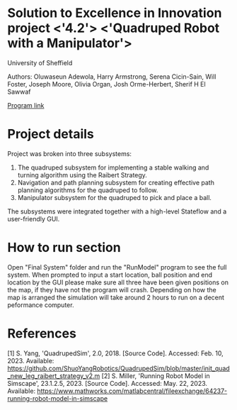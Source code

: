 # Solution to Excellence in Innovation project <'4.2'> <'Quadruped Robot with a Manipulator'>

University of Sheffield

Authors: Oluwaseun Adewola, Harry Armstrong, Serena Cicin-Sain, Will Foster, Joseph Moore, Olivia Organ, Josh Orme-Herbert, Sherif H El Sawwaf


[Program link](https://github.com/mathworks/MathWorks-Excellence-in-Innovation)


# Project details
Project was broken into three subsystems: 
  1) The quadruped subsystem for implementing a stable walking and turning algorithm using the Raibert Strategy.
  2) Navigation and path planning subsystem for creating effective path planning algorithms for the quadruped to follow.
  3) Manipulator subsystem for the quadruped to pick and place a ball.
  
  The subsystems were integrated together with a high-level Stateflow and a user-friendly GUI.

# How to run section
Open "Final System" folder and run the "RunModel" program to see the full system.
When prompted to input a start location, ball position and end location by the GUI please
make sure all three have been given positions on the map, if they have not the program
will crash.
Depending on how the map is arranged the simulation will take around 2 hours to run on a 
decent peformance computer.

  
# References
[1] S. Yang, 'QuadrupedSim', 2.0, 2018. [Source Code]. Accessed: Feb. 10, 2023. Available: https://github.com/ShuoYangRobotics/QuadrupedSim/blob/master/init_quad_new_leg_raibert_strategy_v2.m
[2] S. Miller, 'Running Robot Model in Simscape', 23.1.2.5, 2023. [Source Code]. Accessed: May. 22, 2023. Available: https://www.mathworks.com/matlabcentral/fileexchange/64237-running-robot-model-in-simscape
